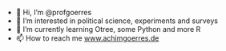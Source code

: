 - 👋 Hi, I’m @profgoerres
- 👀 I’m interested in political science, experiments and surveys
- 🌱 I’m currently learning Otree, some Python and more R
- 📫 How to reach me www.achimgoerres.de

<!---
profgoerres/profgoerres is a ✨ special ✨ repository because its `README.md` (this file) appears on your GitHub profile.
You can click the Preview link to take a look at your changes.
--->

